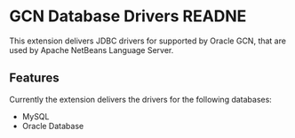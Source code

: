 # GCN Database Drivers READNE

This extension delivers JDBC drivers for supported by Oracle GCN, that are used by Apache NetBeans Language Server.

## Features

Currently the extension delivers the drivers for the following databases:
* MySQL
* Oracle Database


